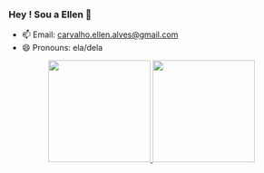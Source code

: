 ### Hey ! Sou a Ellen 👋

- 📫 Email: carvalho.ellen.alves@gmail.com
- 😄 Pronouns: ela/dela

<div align="center">
  <a href="https://github.com/alvesellen">
  <img height="180em" src="https://github-readme-stats.vercel.app/api?username=alvesellen&show_icons=true&theme=light&include_all_commits=true&count_private=true"/>
  <img height="180em" src="https://github-readme-stats.vercel.app/api/top-langs/?username=alvesellen&layout=compact&langs_count=7&theme=light"/>
</div>
   

